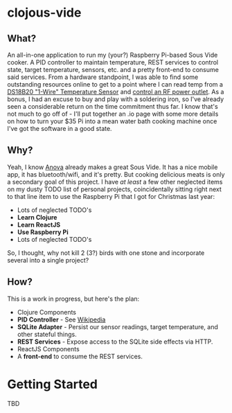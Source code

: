 # clojous-vide
## What? 
An all-in-one application to run my (your?) Raspberry Pi-based Sous Vide cooker. A PID controller to maintain temperature, REST services to control state, target temperature, sensors, etc. and a pretty front-end to consume said services. From a hardware standpoint, I was able to find some outstanding resources online to get to a point where I can read temp from a [DS18B20 "1-Wire" Temperature Sensor](https://learn.adafruit.com/adafruits-raspberry-pi-lesson-11-ds18b20-temperature-sensing/hardware) and [control an RF power outlet](http://timleland.com/wireless-power-outlets/). As a bonus, I had an excuse to buy and play with a soldering iron, so I've already seen a considerable return on the time commitment thus far.  I know that's not much to go off of - I'll put together an .io page with some more details on how to turn your $35 Pi into a mean water bath cooking machine once I've got the software in a good state. 

## Why?
Yeah, I know [Anova](http://anovaculinary.com/anova-precision-cooker/) already makes a great Sous Vide. It has a nice mobile app, it has bluetooth/wifi, and it's pretty. But cooking delicious meats is only a secondary goal of this project. I have *at least* a few other neglected items on my dusty TODO list of personal projects, coincidentally sitting right next to that line item to use the Raspberry Pi that I got for Christmas last year:
* Lots of neglected TODO's
* **Learn Clojure**
* **Learn ReactJS**
* **Use Raspberry Pi**
* Lots of neglected TODO's

So, I thought, why not kill 2 (3?) birds with one stone and incorporate several into a single project? 

## How? 
This is a work in progress, but here's the plan: 
* Clojure Components
 * **PID Controller** - See [Wikipedia](https://en.wikipedia.org/wiki/PID_controller) 
 * **SQLite Adapter** - Persist our sensor readings, target temperature, and other stateful things. 
 * **REST Services** - Expose access to the SQLite side effects via HTTP.
* ReactJS Components
 *  A **front-end** to consume the REST services.

# Getting Started
TBD


